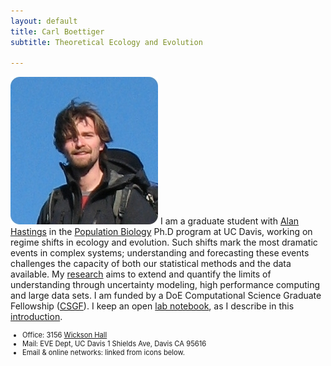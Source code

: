 ```yaml
---
layout: default
title: Carl Boettiger 
subtitle: Theoretical Ecology and Evolution 

---
```


![floatright](assets/img/carlboettiger.png)
I am a graduate student with 
[Alan Hastings](http://two.ucdavis.edu/%7Eme "Alan Hastings") in the 
[Population Biology](http://www-eve.ucdavis.edu/eve/pbg/) Ph.D program at UC
Davis, working on regime shifts in ecology and evolution. Such shifts mark the
most dramatic events in complex systems; understanding and forecasting these 
events challenges the capacity of both our statistical methods and the data 
available. My [research](http://www.carlboettiger.info/research) aims to extend
and quantify the limits of understanding through uncertainty modeling, high
performance computing and large data sets. I am funded by a DoE Computational 
Science Graduate Fellowship
([CSGF](https://www.krellinst.org/csgf/community/fellows/profile?n=boettiger)).
I keep an open [lab notebook](http://www.carlboettiger.info/lab-notebook.html),
as I describe in this
[introduction](http://www.carlboettiger.info/archives/211).


<ul class="unstyled" style="font-size:.8em">
<li> Office: 3156 <a href="http://maps.google.com/maps?f=q&source=s_q&hl=en&geocode=&q=wickson+Hall+UC+Davis,+Davis+CA&sll=37.0625,-95.677068&sspn=29.025693,65.390625&ie=UTF8&hq=wickson+Hall&hnear=University+of+California+Davis,+Davis,+Yolo,+California+95616&ll=38.542082,-121.751679&spn=0.003281,0.007982&t=h&z=17">Wickson Hall</a> 
<li> Mail: EVE Dept, UC Davis 1 Shields Ave, Davis CA 95616 </li>
<li> Email &amp; online networks: linked from icons below. </li>
<!-- <li> Researcher ID: <a href="http://www.researcherid.com/rid/F-9784-2010">F-9784–2010</a> </li> -->
</ul>

